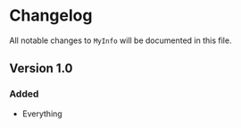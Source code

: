 # Changelog

All notable changes to `MyInfo` will be documented in this file.

## Version 1.0

### Added
- Everything
